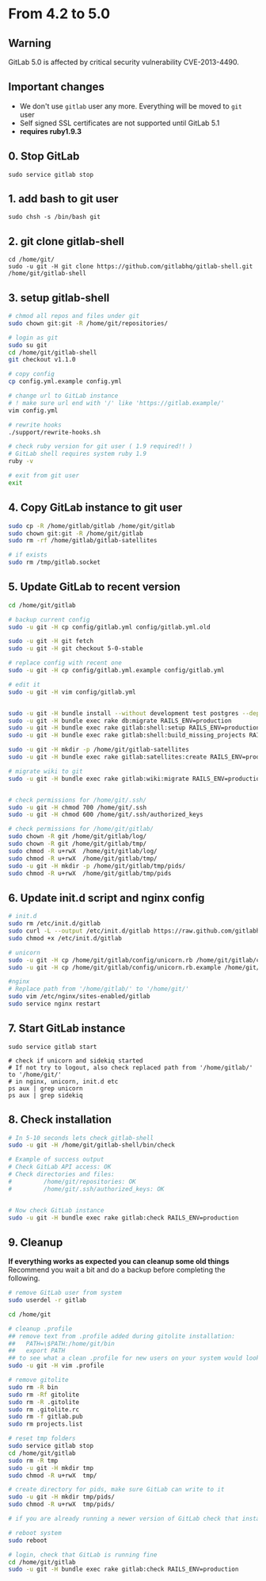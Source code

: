 # From 4.2 to 5.0

## Warning

GitLab 5.0 is affected by critical security vulnerability CVE-2013-4490.

## Important changes

- We don't use `gitlab` user any more. Everything will be moved to `git` user
- Self signed SSL certificates are not supported until GitLab 5.1
- **requires ruby1.9.3**

## 0. Stop GitLab

    sudo service gitlab stop

## 1. add bash to git user

```
sudo chsh -s /bin/bash git
```

## 2. git clone gitlab-shell

```
cd /home/git/
sudo -u git -H git clone https://github.com/gitlabhq/gitlab-shell.git /home/git/gitlab-shell
```

## 3. setup gitlab-shell

```bash
# chmod all repos and files under git
sudo chown git:git -R /home/git/repositories/

# login as git
sudo su git
cd /home/git/gitlab-shell
git checkout v1.1.0

# copy config
cp config.yml.example config.yml

# change url to GitLab instance
# ! make sure url end with '/' like 'https://gitlab.example/'
vim config.yml

# rewrite hooks
./support/rewrite-hooks.sh

# check ruby version for git user ( 1.9 required!! )
# GitLab shell requires system ruby 1.9
ruby -v

# exit from git user
exit
```

## 4. Copy GitLab instance to git user

```bash
sudo cp -R /home/gitlab/gitlab /home/git/gitlab
sudo chown git:git -R /home/git/gitlab
sudo rm -rf /home/gitlab/gitlab-satellites

# if exists
sudo rm /tmp/gitlab.socket
```

## 5. Update GitLab to recent version

```bash
cd /home/git/gitlab

# backup current config
sudo -u git -H cp config/gitlab.yml config/gitlab.yml.old

sudo -u git -H git fetch
sudo -u git -H git checkout 5-0-stable

# replace config with recent one
sudo -u git -H cp config/gitlab.yml.example config/gitlab.yml

# edit it
sudo -u git -H vim config/gitlab.yml


sudo -u git -H bundle install --without development test postgres --deployment
sudo -u git -H bundle exec rake db:migrate RAILS_ENV=production
sudo -u git -H bundle exec rake gitlab:shell:setup RAILS_ENV=production
sudo -u git -H bundle exec rake gitlab:shell:build_missing_projects RAILS_ENV=production

sudo -u git -H mkdir -p /home/git/gitlab-satellites
sudo -u git -H bundle exec rake gitlab:satellites:create RAILS_ENV=production

# migrate wiki to git
sudo -u git -H bundle exec rake gitlab:wiki:migrate RAILS_ENV=production


# check permissions for /home/git/.ssh/
sudo -u git -H chmod 700 /home/git/.ssh
sudo -u git -H chmod 600 /home/git/.ssh/authorized_keys

# check permissions for /home/git/gitlab/
sudo chown -R git /home/git/gitlab/log/
sudo chown -R git /home/git/gitlab/tmp/
sudo chmod -R u+rwX  /home/git/gitlab/log/
sudo chmod -R u+rwX  /home/git/gitlab/tmp/
sudo -u git -H mkdir -p /home/git/gitlab/tmp/pids/
sudo chmod -R u+rwX  /home/git/gitlab/tmp/pids

```

## 6. Update init.d script and nginx config

```bash
# init.d
sudo rm /etc/init.d/gitlab
sudo curl -L --output /etc/init.d/gitlab https://raw.github.com/gitlabhq/gitlab-recipes/5-0-stable/init.d/gitlab
sudo chmod +x /etc/init.d/gitlab

# unicorn
sudo -u git -H cp /home/git/gitlab/config/unicorn.rb /home/git/gitlab/config/unicorn.rb.old
sudo -u git -H cp /home/git/gitlab/config/unicorn.rb.example /home/git/gitlab/config/unicorn.rb

#nginx
# Replace path from '/home/gitlab/' to '/home/git/'
sudo vim /etc/nginx/sites-enabled/gitlab
sudo service nginx restart

```

## 7. Start GitLab instance

```
sudo service gitlab start

# check if unicorn and sidekiq started
# If not try to logout, also check replaced path from '/home/gitlab/' to '/home/git/'
# in nginx, unicorn, init.d etc
ps aux | grep unicorn
ps aux | grep sidekiq

```

## 8. Check installation


```bash
# In 5-10 seconds lets check gitlab-shell
sudo -u git -H /home/git/gitlab-shell/bin/check

# Example of success output
# Check GitLab API access: OK
# Check directories and files:
#         /home/git/repositories: OK
#         /home/git/.ssh/authorized_keys: OK


# Now check GitLab instance
sudo -u git -H bundle exec rake gitlab:check RAILS_ENV=production

```

## 9. Cleanup

**If everything works as expected you can cleanup some old things**
Recommend you wait a bit and do a backup before completing the following.

```bash
# remove GitLab user from system
sudo userdel -r gitlab

cd /home/git

# cleanup .profile
## remove text from .profile added during gitolite installation:
##   PATH=\$PATH:/home/git/bin
##   export PATH
## to see what a clean .profile for new users on your system would look like see /etc/skel/.profile
sudo -u git -H vim .profile

# remove gitolite
sudo rm -R bin
sudo rm -Rf gitolite
sudo rm -R .gitolite
sudo rm .gitolite.rc
sudo rm -f gitlab.pub
sudo rm projects.list

# reset tmp folders
sudo service gitlab stop
cd /home/git/gitlab
sudo rm -R tmp
sudo -u git -H mkdir tmp
sudo chmod -R u+rwX  tmp/

# create directory for pids, make sure GitLab can write to it
sudo -u git -H mkdir tmp/pids/
sudo chmod -R u+rwX  tmp/pids/

# if you are already running a newer version of GitLab check that installation guide for other tmp folders you need to create

# reboot system
sudo reboot

# login, check that GitLab is running fine
cd /home/git/gitlab
sudo -u git -H bundle exec rake gitlab:check RAILS_ENV=production
```
